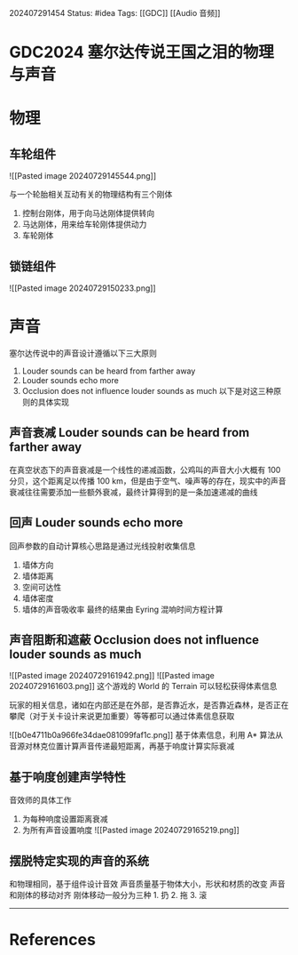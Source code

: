 202407291454
Status: #idea
Tags: [[GDC]] [[Audio 音频]]
# GDC2024 塞尔达传说王国之泪的物理与声音
# 物理
## 车轮组件
![[Pasted image 20240729145544.png]]

与一个轮胎相关互动有关的物理结构有三个刚体
1. 控制台刚体，用于向马达刚体提供转向
2. 马达刚体，用来给车轮刚体提供动力
3. 车轮刚体

## 锁链组件
![[Pasted image 20240729150233.png]]

# 声音
塞尔达传说中的声音设计遵循以下三大原则
1. Louder sounds can be heard from farther away
2. Louder sounds echo more
3. Occlusion does not influence louder sounds as much
以下是对这三种原则的具体实现
## 声音衰减 Louder sounds can be heard from farther away
在真空状态下的声音衰减是一个线性的递减函数，公鸡叫的声音大小大概有 100 分贝，这个距离足以传播 100 km，但是由于空气、噪声等的存在，现实中的声音衰减往往需要添加一些额外衰减，最终计算得到的是一条加速递减的曲线
## 回声 Louder sounds echo more
回声参数的自动计算核心思路是通过光线投射收集信息
1. 墙体方向
2. 墙体距离
3. 空间可达性
4. 墙体密度
5. 墙体的声音吸收率
最终的结果由 Eyring 混响时间方程计算
## 声音阻断和遮蔽 Occlusion does not influence louder sounds as much
![[Pasted image 20240729161942.png]]
![[Pasted image 20240729161603.png]]
这个游戏的 World 的 Terrain 可以轻松获得体素信息

玩家的相关信息，诸如在内部还是在外部，是否靠近水，是否靠近森林，是否正在攀爬（对于关卡设计来说更加重要）等等都可以通过体素信息获取

![[b0e4711b0a966fe34dae081099faf1c.png]]
基于体素信息，利用 A* 算法从音源对林克位置计算声音传递最短距离，再基于响度计算实际衰减

## 基于响度创建声学特性
音效师的具体工作
1. 为每种响度设置距离衰减
2. 为所有声音设置响度
![[Pasted image 20240729165219.png]]

## 摆脱特定实现的声音的系统
和物理相同，基于组件设计音效
声音质量基于物体大小，形状和材质的改变
声音和刚体的移动对齐
刚体移动一般分为三种 1. 扔 2. 拖 3. 滚

---
# References